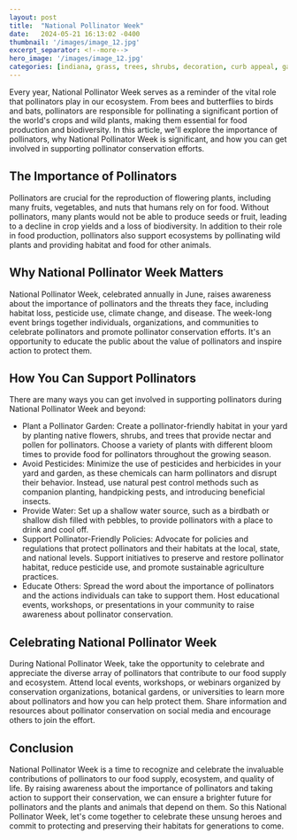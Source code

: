```yaml
---
layout: post
title:  "National Pollinator Week"
date:   2024-05-21 16:13:02 -0400
thumbnail: '/images/image_12.jpg'
excerpt_separator: <!--more-->
hero_image: '/images/image_12.jpg'
categories: [indiana, grass, trees, shrubs, decoration, curb appeal, garden, flowers, recreation]
---
```

Every year, National Pollinator Week serves as a reminder of the vital role that pollinators play in our ecosystem. <!--more-->From bees and butterflies to birds and bats, pollinators are responsible for pollinating a significant portion of the world's crops and wild plants, making them essential for food production and biodiversity. In this article, we'll explore the importance of pollinators, why National Pollinator Week is significant, and how you can get involved in supporting pollinator conservation efforts.

## The Importance of Pollinators
Pollinators are crucial for the reproduction of flowering plants, including many fruits, vegetables, and nuts that humans rely on for food. Without pollinators, many plants would not be able to produce seeds or fruit, leading to a decline in crop yields and a loss of biodiversity. In addition to their role in food production, pollinators also support ecosystems by pollinating wild plants and providing habitat and food for other animals.

## Why National Pollinator Week Matters
National Pollinator Week, celebrated annually in June, raises awareness about the importance of pollinators and the threats they face, including habitat loss, pesticide use, climate change, and disease. The week-long event brings together individuals, organizations, and communities to celebrate pollinators and promote pollinator conservation efforts. It's an opportunity to educate the public about the value of pollinators and inspire action to protect them.

## How You Can Support Pollinators
There are many ways you can get involved in supporting pollinators during National Pollinator Week and beyond:
* Plant a Pollinator Garden: Create a pollinator-friendly habitat in your yard by planting native flowers, shrubs, and trees that provide nectar and pollen for pollinators. Choose a variety of plants with different bloom times to provide food for pollinators throughout the growing season.
* Avoid Pesticides: Minimize the use of pesticides and herbicides in your yard and garden, as these chemicals can harm pollinators and disrupt their behavior. Instead, use natural pest control methods such as companion planting, handpicking pests, and introducing beneficial insects.
* Provide Water: Set up a shallow water source, such as a birdbath or shallow dish filled with pebbles, to provide pollinators with a place to drink and cool off.
* Support Pollinator-Friendly Policies: Advocate for policies and regulations that protect pollinators and their habitats at the local, state, and national levels. Support initiatives to preserve and restore pollinator habitat, reduce pesticide use, and promote sustainable agriculture practices.
* Educate Others: Spread the word about the importance of pollinators and the actions individuals can take to support them. Host educational events, workshops, or presentations in your community to raise awareness about pollinator conservation.

## Celebrating National Pollinator Week
During National Pollinator Week, take the opportunity to celebrate and appreciate the diverse array of pollinators that contribute to our food supply and ecosystem. Attend local events, workshops, or webinars organized by conservation organizations, botanical gardens, or universities to learn more about pollinators and how you can help protect them. Share information and resources about pollinator conservation on social media and encourage others to join the effort.

## Conclusion
National Pollinator Week is a time to recognize and celebrate the invaluable contributions of pollinators to our food supply, ecosystem, and quality of life. By raising awareness about the importance of pollinators and taking action to support their conservation, we can ensure a brighter future for pollinators and the plants and animals that depend on them. So this National Pollinator Week, let's come together to celebrate these unsung heroes and commit to protecting and preserving their habitats for generations to come.
